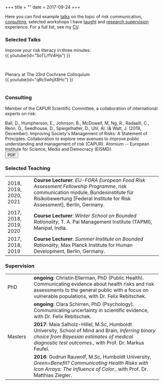 +++
title = ""
date = 2017-09-24
+++


Here you can find example <a href="#talks">talks</a> on the topic of risk communication, <a href="#consulting">consulting</a>, selected workshops I have <a href="#teach">taught</a> and <a href="#supervision">research supervision</a> experience. For a full list, see my <a href="/CV_2021_Web.pdf" target="_blank" rel="noopener">CV</a>. 

<h3 class="res" id="talks">Selected Talks</h3>

Improve your risk literacy in three minutes:
<br> 
{{ youtube(id="SoTLrfV4Hjs") }}  

<br>

Plenary at The 23rd Cochrane Colloquium 
<br> 
{{ youtube(id="qRc5whjX8Hc") }}  
<br>


<h3 class="res" id="consulting">Consulting</h3>

Member of the CAPUR Scientific Committee, a collaboration of international experts on risk: 

<P class="pub"> Ball, D., Humpherson, E., Johnson, B., <SPAN class="myauthor">McDowell, M</SPAN>, Ng, R., Radaelli, C., Renn, O., Seedhouse, D., Spiegelhalter, D., Uhl, Al. \& Watt, J. (2019, December). Improving Society's Management of Risks: A Statement of Principles. <SPAN class="journal">Collaboration to explore new avenues to improve public understanding and management of risk (CAPUR)</SPAN>. Atomium -- European Institute for Science, Media and Democracy (EISMD). <br> <button class="pdf" onclick="document.location='https://tinyurl.com/capurstatement'" target="_blank" rel="noopener">PDF</button>

<h3 class="res" id="teach">Selected Teaching</h3>

<table style="width:100%;">

  <tr>
    <td style="width: 17%"> 2018, 2019, 2020, 2021</td>
    <td> <b>Course Lecturer</b>: <i>EU-FORA European Food Risk Assessment Fellowship Programme</i>, risk communication module, Bundesinstitute für Risikobewertung [Federal Institute for Risk Assessment], Berlin, Germany.</td>
  </tr>
  <tr>
    <td> 2017, 2018, 2019, 2020</td>
    <td><b>Course Lecturer</b>: <i>Winter School on Bounded Rationality</i>, T. A. Pai Management Institute (TAPMI), Manipal, India.</td>
  </tr>
  <tr>
    <td> 2017, 2018, 2019</td>
    <td><b>Course Lecturer</b>: <i>Summer Institute on Bounded Rationality</i>, Max Planck Institute for Human Development, Berlin, Germany.</td>  </tr>
</table>


<h3 class="res" id="supervision">Supervision</h3>

<table style="width:100%;">

  <tr>
    <td style="width: 17%"> PhD</td>
    <td> <b>ongoing</b>: Christin Ellerman, PhD (Public Health). Communicating evidence about health risks and risk assessments to the general public with a focus on vulnerable populations, with Dr. Felix Rebitschek.</td>
  </tr>
  <tr>
    <td style="width: 17%"> </td>
    <td> <b>ongoing</b>: Clara Schirren, PhD (Psychology). Communicating uncertainty in scientific evidence, with Dr. Felix Rebitschek.</td>
  </tr>
  <tr>
    <td > Masters </td>
    <td><b>2017</b>: Maia Salholz-Hillel, M.Sc, Humboldt University, School of Mind and Brain, <i>Inferring binary choice from Bayesian estimates of medical diagnostic test outcomes</i>., with Prof. Dr. Markus Feufel.</td>
  </tr>
  <tr>
    <td>  </td>
    <td><b>2016</b>: Gudrun Rauwolf, M.Sc, Humboldt University, <i>Green=Benefit? Communicating Health Risks with Icon Arrays: The Influence of Color</i>., with Prof. Dr. Matthias Ziegler.</td>
  </tr>
</table>
